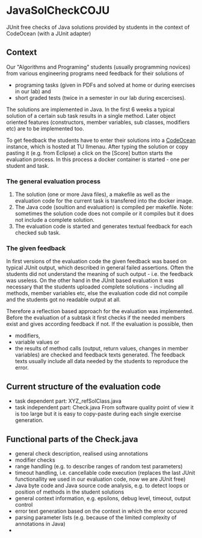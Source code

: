 # JavaSolCheckCOJU
JUnit free checks of Java solutions provided by students in the context of CodeOcean (with a JUnit adapter)

## Context
Our "Algorithms and Programing" students (usually programming novices) from various engineering programs need feedback for their solutions of
  - programing tasks (given in PDFs and solved at home or during exercises in our lab) and
  - short graded tests (twice in a semester in our lab during excercises).

The solutions are implemented in Java.
In the first 6 weeks a typical solution of a certain sub task results in a single method.
Later object oriented features (constructors, member variables, sub classes, modifiers etc) are to be implemented too.

To get feedback the students have to enter their solutions into a [CodeOcean](https://github.com/openHPI/codeocean) instance, which is hosted at TU Ilmenau.
After typing the solution or copy pasting it (e.g. from Eclipse) a click on the [Score] button starts the evaluation process. 
In this process a docker container is started - one per student and task.

### The general evaluation process
1. The solution (one or more Java files), a makefile as well as the evaluation code for the current task is transfered into the docker image.
2. The Java code (soultion and evaluation) is compiled per makefile. Note: sometimes the solution code does not compile or it compiles but it does not include a complete solution.
3. The evaluation code is started and generates textual feedback for each checked sub task. 

### The given feedback
In first versions of the evaluation code the given feedback was based on typical JUnit output, which described in general failed assertions.
Often the students did not understand the meaning of such output - i.e. the feedback was useless. 
On the other hand in the JUnit based evaluation it was necessary that the students uploaded complete solutions - including all methods, member variables etc, 
else the evaluation code did not compile and the students got no readable output at all.

Therefore a reflection based approach for the evaluation was implemented. 
Before the evaluation of a subtask it first checks if the needed members exist and gives according feedback if not.
If the evaluation is possible, then 
  - modifiers,
  - variable values or
  - the results of method calls (output, return values, changes in member variables)
are checked and feedback texts generated.
The feedback texts usually include all data needed by the students to reproduce the error.

## Current structure of the evaluation code
  - task dependent part: XYZ_refSolClass.java
  - task independent part: Check.java
    From software quality point of view it is too large but it is easy to copy-paste during each single exercise generation.

## Functional parts of the Check.java
  - general check description, realised using annotations
  - modifier checks
  - range handling (e.g. to describe ranges of random test parameters)
  - timeout handling, i.e. cancellable code execution (replaces the last JUnit functionallity we used in our evaluation code, now we are JUnit free)
  - Java byte code and Java source code analysis, e.g. to detect loops or position of methods in the student solutions
  - general context information, e.g. epsilons, debug level, timeout, output control
  - error text generation based on the context in which the error occured
  - parsing parameter lists (e.g. because of the limited complexity of annotations in Java)
  - 
